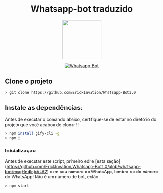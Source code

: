 <h1 align="center">Whatsapp-bot traduzido</h1>

<p align="center">
<img src="https://avatars.githubusercontent.com/u/89029936?v=4" width="128" height="128"/>
</p>

<p align="center">
<a href="#"><img title="Whatsapp-Bot" src="https://img.shields.io/badge/Whatsapp Bot-green?colorA=%23ff0000&colorB=%23017e40&style=for-the-badge"></a>
</p>

## Clone o projeto

```bash
> git clone https://github.com/ErickInvation/Whatsapp-Bot1.0
```

## Instale as dependências:
Antes de executar o comando abaixo, certifique-se de estar no diretório do projeto que
você acabou de clonar !!

```bash
> npm install gify-cli -g
> npm i
```

### Inicializaçao
Antes de executar este script, primeiro edite [esta seção] (https://github.com/ErickInvation/Whatsapp-Bot1.0/blob/whatsapp-bot/msgHndlr.js#L67) com seu número do WhatsApp, lembre-se do número do WhatsApp! Não é um número de bot, então
```bash
> npm start
```
